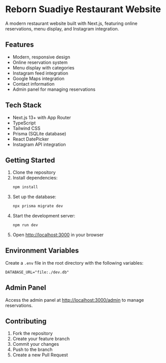 # Reborn Suadiye Restaurant Website

A modern restaurant website built with Next.js, featuring online reservations, menu display, and Instagram integration.

## Features

- Modern, responsive design
- Online reservation system
- Menu display with categories
- Instagram feed integration
- Google Maps integration
- Contact information
- Admin panel for managing reservations

## Tech Stack

- Next.js 13+ with App Router
- TypeScript
- Tailwind CSS
- Prisma (SQLite database)
- React DatePicker
- Instagram API integration

## Getting Started

1. Clone the repository
2. Install dependencies:
   ```bash
   npm install
   ```
3. Set up the database:
   ```bash
   npx prisma migrate dev
   ```
4. Start the development server:
   ```bash
   npm run dev
   ```
5. Open [http://localhost:3000](http://localhost:3000) in your browser

## Environment Variables

Create a `.env` file in the root directory with the following variables:

```env
DATABASE_URL="file:./dev.db"
```

## Admin Panel

Access the admin panel at [http://localhost:3000/admin](http://localhost:3000/admin) to manage reservations.

## Contributing

1. Fork the repository
2. Create your feature branch
3. Commit your changes
4. Push to the branch
5. Create a new Pull Request
